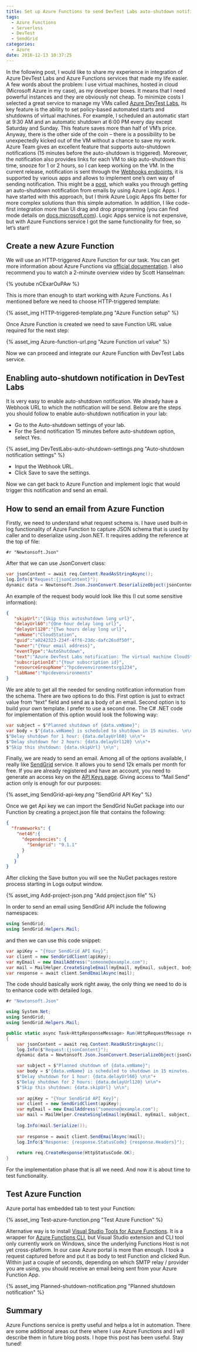 ```yaml
---
title: Set up Azure Functions to send DevTest Labs auto-shutdown notification
tags:
  - Azure Functions
  - Serverless
  - DevTest
  - SendGrid
categories:
  - Azure
date: 2016-12-13 10:37:25
---
```



In the following post, I would like to share my experience in integration of Azure DevTest Labs and Azure Functions services that made my life easier. A few words about the problem: I use virtual machines, hosted in cloud (Microsoft Azure in my case), as my developer boxes. It means that I need powerful instances and they are obviously not cheap. To minimize costs I selected a great service to manage my VMs called [Azure DevTest Labs](https://azure.microsoft.com/en-us/services/devtest-lab/), its key feature is the ability to set policy-based automated starts and shutdowns of virtual machines. For example, I scheduled an automatic start at 9:30 AM and an automatic shutdown at 6:00 PM every day except Saturday and Sunday. This feature saves more than half of VM’s price. Anyway, there is the other side of the coin – there is a possibility to be unexpectedly kicked out of the VM without a chance to save my work. Azure Team gives an excellent feature that supports auto-shutdown notifications (15 minutes before the auto-shutdown is triggered). Moreover, the notification also provides links for each VM to skip auto-shutdown this time, snooze for 1 or 2 hours, so I can keep working on the VM. 
In the current release, notification is sent through the [Webhooks endpoints](https://en.wikipedia.org/wiki/Webhook), it is supported by various apps and allows to implement one’s own way of sending notification. This might be a [post](https://blogs.msdn.microsoft.com/devtestlab/2016/08/30/set-up-devtest-labs-to-send-auto-shutdown-notification/), which walks you through getting an auto-shutdown notification from emails by using Azure Logic Apps. I have started with this approach, but I think Azure Logic Apps fits better for more complex solutions than this simple automation. In addition, I like code-first integration more than UI drag and drop programming (you can find mode details on [docs.microsoft.com](https://docs.microsoft.com/en-us/azure/azure-functions/functions-compare-logic-apps-ms-flow-webjobs)). Logic Apps service is not expensive, but with Azure Functions service I got the same functionality for free, so let’s start!

## Create a new Azure Function

We will use an HTTP-triggered Azure Function for our task. You can get more information about Azure Functions via [official documentation](https://azure.microsoft.com/en-in/services/functions/). I also recommend you to watch a 2-minute overview video by Scott Hanselman:

{% youtube nCExarOuPAw %}

This is more than enough to start working with Azure Functions. As I mentioned before we need to choose HTTP-triggered template:

{% asset_img HTTP-triggered-template.png "Azure Function setup" %}

Once Azure Function is created we need to save Function URL value required for the next step:

{% asset_img Azure-function-url.png "Azure Function url value" %}

Now we can proceed and integrate our Azure Function with DevTest Labs service.

## Enabling auto-shutdown notification in DevTest Labs

It is very easy to enable auto-shutdown notification. We already have a Webhook URL to which the notification will be send. Below are the steps you should follow to enable auto-shutdown notification in your lab:

- Go to the Auto-shutdown settings of your lab.
- For the Send notification 15 minutes before auto-shutdown option, select Yes.

{% asset_img DevTestLabs-auto-shutdown-settings.png "Auto-shutdown notification settings" %}

- Input the Webhook URL.
- Click Save to save the settings.

Now we can get back to Azure Function and implement logic that would trigger this notification and send an email.

## How to send an email from Azure Function

Firstly, we need to understand what request schema is. I have used built-in log functionality of Azure Function to capture JSON schema that is used by caller and to deserialize using Json.NET. It requires adding the reference at the top of file:

```
#r "Newtonsoft.Json"
```

After that we can use JsonConvert class:

```cs
var jsonContent = await req.Content.ReadAsStringAsync();
log.Info($"Request:{jsonContent}");
dynamic data = Newtonsoft.Json.JsonConvert.DeserializeObject(jsonContent);
```

An example of the request body would look like this (I cut some sensitive information):

```json
{
   "skipUrl":"{Skip this autoshutdown long url}",
   "delayUrl60":"{One hour delay long url}",
   "delayUrl120":"{Two hours delay long url}",
   "vmName":"CloudStation",
   "guid":"a0242323-234f-4ff6-23dc-dafc26sdf50f",
   "owner":"{Your email address}",
   "eventType":"AutoShutdown",
   "text":"Azure DevTest Labs notification: The virtual machine CloudStation in lab hpcdevenvironments with subscriptionId {Your subscription id} is scheduled for automatic shutdown in 15 minutes. Machine user is {Your email address}. <https://prod.skipdelay.vsdth.visualstudio.com/skip?...|Skip> this autoshutdown. <https://prod.skipdelay.vsdth.visualstudio.com/delay?...|Delay one hour>. <https://prod.skipdelay.vsdth.visualstudio.com/delay? ...|Delay two hours>.",
   "subscriptionId":"{Your subscription id}",
   "resourceGroupName":"hpcdevenvironmentsrg1234",
   "labName":"hpcdevenvironments"
}
```

We are able to get all the needed for sending notification information from the schema. There are two options to do this. First option is just to extract value from “text” field and send as a body of an email. Second option is to build your own template. I prefer to use a second one. The C# .NET code for implementation of this option would look the following way:

```cs
var subject = $"Planned shutdown of {data.vmName}";
var body = $"{data.vmName} is scheduled to shutdown in 15 minutes. \n\n"+
$"Delay shutdown for 1 hour: {data.delayUrl60} \n\n"+
$"Delay shutdown for 2 hours: {data.delayUrl120} \n\n"+
$"Skip this shutdown: {data.skipUrl} \n\n";
```

Finally, we are ready to send an email. Among all of the options available, I really like [SendGrid](https://sendgrid.com/) service. It allows you to send 12k emails per month for free. If you are already registered and have an account, you need to generate an access key on the [API Keys page](https://app.sendgrid.com/settings/api_keys). Giving access to “Mail Send” action only is enough for our purposes:

{% asset_img SendGrid-api-key.png "SendGrid API Key" %}

Once we get Api key we can import the SendGrid NuGet package into our Function by creating a project.json file that contains the following:

```json
{
  "frameworks": {
    "net46":{
      "dependencies": {
        "Sendgrid": "9.1.1"
      }
    }
   }
}
```

After clicking the Save button you will see the NuGet packages restore process starting in Logs output window.

{% asset_img Add-project-json.png "Add project.json file" %}

In order to send an email using SendGrid API include the following namespaces:

```cs
using SendGrid;
using SendGrid.Helpers.Mail;
```
and then we can use this code snippet:

```cs
var apiKey = "{Your SendGrid API Key}";
var client = new SendGridClient(apiKey);
var myEmail = new EmailAddress("someone@example.com");
var mail = MailHelper.CreateSingleEmail(myEmail, myEmail, subject, body, string.Empty);
var response = await client.SendEmailAsync(mail);
```

The code should basically work right away, the only thing we need to do is to enhance code with detailed logs. 

```cs
#r "Newtonsoft.Json"

using System.Net;
using SendGrid;
using SendGrid.Helpers.Mail;

public static async Task<HttpResponseMessage> Run(HttpRequestMessage req, TraceWriter log)
{
    var jsonContent = await req.Content.ReadAsStringAsync();
    log.Info($"Request:{jsonContent}");
    dynamic data = Newtonsoft.Json.JsonConvert.DeserializeObject(jsonContent);

    var subject = $"Planned shutdown of {data.vmName}";
    var body = $"{data.vmName} is scheduled to shutdown in 15 minutes. \n\n"+
    $"Delay shutdown for 1 hour: {data.delayUrl60} \n\n"+
    $"Delay shutdown for 2 hours: {data.delayUrl120} \n\n"+
    $"Skip this shutdown: {data.skipUrl} \n\n";
    
    var apiKey = "{Your SendGrid API Key}";
    var client = new SendGridClient(apiKey);
    var myEmail = new EmailAddress("someone@example.com");
    var mail = MailHelper.CreateSingleEmail(myEmail, myEmail, subject, body, string.Empty);
     
    log.Info(mail.Serialize());
     
    var response = await client.SendEmailAsync(mail);
    log.Info($"Response: {response.StatusCode} {response.Headers}");
     
    return req.CreateResponse(HttpStatusCode.OK);
}
```

For the implementation phase that is all we need. And now it is about time to test functionality.

## Test Azure Function

Azure portal has embedded tab to test your Function:

{% asset_img Test-azure-function.png "Test Azure Function" %}

Alternative way is to install [Visual Studio Tools for Azure Functions](https://blogs.msdn.microsoft.com/webdev/2016/12/01/visual-studio-tools-for-azure-functions/). It is a wrapper for [Azure Functions CLI](https://www.npmjs.com/package/azure-functions-cli), but Visual Studio extension and CLI tool only currently work on Windows, since the underlying Functions Host is not yet cross-platform.
In our case Azure portal is more than enough. I took a request captured before and put it as body to test Function and clicked Run. Within just a couple of seconds, depending on which SMTP relay / provider you are using, you should receive an email being sent from your Azure Function App.

{% asset_img Planned-shutdown-notification.png "Planned shutdown notification" %}

## Summary

Azure Functions service is pretty useful and helps a lot in automation. There are some additional areas out there where I use Azure Functions and I will describe them in future blog posts. I hope this post has been useful. Stay tuned!